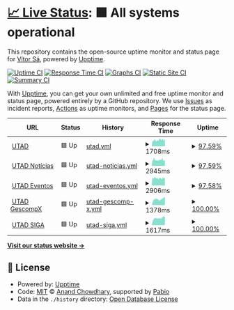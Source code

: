 # [📈 Live Status](https://vitormss.github.io/upptime): <!--live status--> **🟩 All systems operational**

This repository contains the open-source uptime monitor and status page for [Vítor Sá](https://vitormss.github.io/upptime), powered by [Upptime](https://github.com/upptime/upptime).

[![Uptime CI](https://github.com/vitormss/upptime/workflows/Uptime%20CI/badge.svg)](https://github.com/vitormss/upptime/actions?query=workflow%3A%22Uptime+CI%22)
[![Response Time CI](https://github.com/vitormss/upptime/workflows/Response%20Time%20CI/badge.svg)](https://github.com/vitormss/upptime/actions?query=workflow%3A%22Response+Time+CI%22)
[![Graphs CI](https://github.com/vitormss/upptime/workflows/Graphs%20CI/badge.svg)](https://github.com/vitormss/upptime/actions?query=workflow%3A%22Graphs+CI%22)
[![Static Site CI](https://github.com/vitormss/upptime/workflows/Static%20Site%20CI/badge.svg)](https://github.com/vitormss/upptime/actions?query=workflow%3A%22Static+Site+CI%22)
[![Summary CI](https://github.com/vitormss/upptime/workflows/Summary%20CI/badge.svg)](https://github.com/vitormss/upptime/actions?query=workflow%3A%22Summary+CI%22)

With [Upptime](https://upptime.js.org), you can get your own unlimited and free uptime monitor and status page, powered entirely by a GitHub repository. We use [Issues](https://github.com/vitormss/upptime/issues) as incident reports, [Actions](https://github.com/vitormss/upptime/actions) as uptime monitors, and [Pages](https://vitormss.github.io/upptime) for the status page.

<!--start: status pages-->
<!-- This summary is generated by Upptime (https://github.com/upptime/upptime) -->
<!-- Do not edit this manually, your changes will be overwritten -->
<!-- prettier-ignore -->
| URL | Status | History | Response Time | Uptime |
| --- | ------ | ------- | ------------- | ------ |
| <img alt="" src="https://icons.duckduckgo.com/ip3/www.utad.pt.ico" height="13"> [UTAD](https://www.utad.pt) | 🟩 Up | [utad.yml](https://github.com/vitormss/upptime/commits/HEAD/history/utad.yml) | <details><summary><img alt="Response time graph" src="./graphs/utad/response-time-week.png" height="20"> 1708ms</summary><br><a href="https://vitormss.github.io/upptime/history/utad"><img alt="Response time 1819" src="https://img.shields.io/endpoint?url=https%3A%2F%2Fraw.githubusercontent.com%2Fvitormss%2Fupptime%2FHEAD%2Fapi%2Futad%2Fresponse-time.json"></a><br><a href="https://vitormss.github.io/upptime/history/utad"><img alt="24-hour response time 1697" src="https://img.shields.io/endpoint?url=https%3A%2F%2Fraw.githubusercontent.com%2Fvitormss%2Fupptime%2FHEAD%2Fapi%2Futad%2Fresponse-time-day.json"></a><br><a href="https://vitormss.github.io/upptime/history/utad"><img alt="7-day response time 1708" src="https://img.shields.io/endpoint?url=https%3A%2F%2Fraw.githubusercontent.com%2Fvitormss%2Fupptime%2FHEAD%2Fapi%2Futad%2Fresponse-time-week.json"></a><br><a href="https://vitormss.github.io/upptime/history/utad"><img alt="30-day response time 1819" src="https://img.shields.io/endpoint?url=https%3A%2F%2Fraw.githubusercontent.com%2Fvitormss%2Fupptime%2FHEAD%2Fapi%2Futad%2Fresponse-time-month.json"></a><br><a href="https://vitormss.github.io/upptime/history/utad"><img alt="1-year response time 1819" src="https://img.shields.io/endpoint?url=https%3A%2F%2Fraw.githubusercontent.com%2Fvitormss%2Fupptime%2FHEAD%2Fapi%2Futad%2Fresponse-time-year.json"></a></details> | <details><summary><a href="https://vitormss.github.io/upptime/history/utad">97.59%</a></summary><a href="https://vitormss.github.io/upptime/history/utad"><img alt="All-time uptime 98.75%" src="https://img.shields.io/endpoint?url=https%3A%2F%2Fraw.githubusercontent.com%2Fvitormss%2Fupptime%2FHEAD%2Fapi%2Futad%2Fuptime.json"></a><br><a href="https://vitormss.github.io/upptime/history/utad"><img alt="24-hour uptime 91.10%" src="https://img.shields.io/endpoint?url=https%3A%2F%2Fraw.githubusercontent.com%2Fvitormss%2Fupptime%2FHEAD%2Fapi%2Futad%2Fuptime-day.json"></a><br><a href="https://vitormss.github.io/upptime/history/utad"><img alt="7-day uptime 97.59%" src="https://img.shields.io/endpoint?url=https%3A%2F%2Fraw.githubusercontent.com%2Fvitormss%2Fupptime%2FHEAD%2Fapi%2Futad%2Fuptime-week.json"></a><br><a href="https://vitormss.github.io/upptime/history/utad"><img alt="30-day uptime 98.75%" src="https://img.shields.io/endpoint?url=https%3A%2F%2Fraw.githubusercontent.com%2Fvitormss%2Fupptime%2FHEAD%2Fapi%2Futad%2Fuptime-month.json"></a><br><a href="https://vitormss.github.io/upptime/history/utad"><img alt="1-year uptime 98.75%" src="https://img.shields.io/endpoint?url=https%3A%2F%2Fraw.githubusercontent.com%2Fvitormss%2Fupptime%2FHEAD%2Fapi%2Futad%2Fuptime-year.json"></a></details>
| <img alt="" src="https://icons.duckduckgo.com/ip3/noticias.utad.pt.ico" height="13"> [UTAD Notícias](https://noticias.utad.pt) | 🟩 Up | [utad-noticias.yml](https://github.com/vitormss/upptime/commits/HEAD/history/utad-noticias.yml) | <details><summary><img alt="Response time graph" src="./graphs/utad-noticias/response-time-week.png" height="20"> 2945ms</summary><br><a href="https://vitormss.github.io/upptime/history/utad-noticias"><img alt="Response time 2983" src="https://img.shields.io/endpoint?url=https%3A%2F%2Fraw.githubusercontent.com%2Fvitormss%2Fupptime%2FHEAD%2Fapi%2Futad-noticias%2Fresponse-time.json"></a><br><a href="https://vitormss.github.io/upptime/history/utad-noticias"><img alt="24-hour response time 2827" src="https://img.shields.io/endpoint?url=https%3A%2F%2Fraw.githubusercontent.com%2Fvitormss%2Fupptime%2FHEAD%2Fapi%2Futad-noticias%2Fresponse-time-day.json"></a><br><a href="https://vitormss.github.io/upptime/history/utad-noticias"><img alt="7-day response time 2945" src="https://img.shields.io/endpoint?url=https%3A%2F%2Fraw.githubusercontent.com%2Fvitormss%2Fupptime%2FHEAD%2Fapi%2Futad-noticias%2Fresponse-time-week.json"></a><br><a href="https://vitormss.github.io/upptime/history/utad-noticias"><img alt="30-day response time 2983" src="https://img.shields.io/endpoint?url=https%3A%2F%2Fraw.githubusercontent.com%2Fvitormss%2Fupptime%2FHEAD%2Fapi%2Futad-noticias%2Fresponse-time-month.json"></a><br><a href="https://vitormss.github.io/upptime/history/utad-noticias"><img alt="1-year response time 2983" src="https://img.shields.io/endpoint?url=https%3A%2F%2Fraw.githubusercontent.com%2Fvitormss%2Fupptime%2FHEAD%2Fapi%2Futad-noticias%2Fresponse-time-year.json"></a></details> | <details><summary><a href="https://vitormss.github.io/upptime/history/utad-noticias">97.59%</a></summary><a href="https://vitormss.github.io/upptime/history/utad-noticias"><img alt="All-time uptime 98.02%" src="https://img.shields.io/endpoint?url=https%3A%2F%2Fraw.githubusercontent.com%2Fvitormss%2Fupptime%2FHEAD%2Fapi%2Futad-noticias%2Fuptime.json"></a><br><a href="https://vitormss.github.io/upptime/history/utad-noticias"><img alt="24-hour uptime 91.09%" src="https://img.shields.io/endpoint?url=https%3A%2F%2Fraw.githubusercontent.com%2Fvitormss%2Fupptime%2FHEAD%2Fapi%2Futad-noticias%2Fuptime-day.json"></a><br><a href="https://vitormss.github.io/upptime/history/utad-noticias"><img alt="7-day uptime 97.59%" src="https://img.shields.io/endpoint?url=https%3A%2F%2Fraw.githubusercontent.com%2Fvitormss%2Fupptime%2FHEAD%2Fapi%2Futad-noticias%2Fuptime-week.json"></a><br><a href="https://vitormss.github.io/upptime/history/utad-noticias"><img alt="30-day uptime 98.02%" src="https://img.shields.io/endpoint?url=https%3A%2F%2Fraw.githubusercontent.com%2Fvitormss%2Fupptime%2FHEAD%2Fapi%2Futad-noticias%2Fuptime-month.json"></a><br><a href="https://vitormss.github.io/upptime/history/utad-noticias"><img alt="1-year uptime 98.02%" src="https://img.shields.io/endpoint?url=https%3A%2F%2Fraw.githubusercontent.com%2Fvitormss%2Fupptime%2FHEAD%2Fapi%2Futad-noticias%2Fuptime-year.json"></a></details>
| <img alt="" src="https://icons.duckduckgo.com/ip3/eventos.utad.pt.ico" height="13"> [UTAD Eventos](https://eventos.utad.pt) | 🟩 Up | [utad-eventos.yml](https://github.com/vitormss/upptime/commits/HEAD/history/utad-eventos.yml) | <details><summary><img alt="Response time graph" src="./graphs/utad-eventos/response-time-week.png" height="20"> 2906ms</summary><br><a href="https://vitormss.github.io/upptime/history/utad-eventos"><img alt="Response time 2923" src="https://img.shields.io/endpoint?url=https%3A%2F%2Fraw.githubusercontent.com%2Fvitormss%2Fupptime%2FHEAD%2Fapi%2Futad-eventos%2Fresponse-time.json"></a><br><a href="https://vitormss.github.io/upptime/history/utad-eventos"><img alt="24-hour response time 2971" src="https://img.shields.io/endpoint?url=https%3A%2F%2Fraw.githubusercontent.com%2Fvitormss%2Fupptime%2FHEAD%2Fapi%2Futad-eventos%2Fresponse-time-day.json"></a><br><a href="https://vitormss.github.io/upptime/history/utad-eventos"><img alt="7-day response time 2906" src="https://img.shields.io/endpoint?url=https%3A%2F%2Fraw.githubusercontent.com%2Fvitormss%2Fupptime%2FHEAD%2Fapi%2Futad-eventos%2Fresponse-time-week.json"></a><br><a href="https://vitormss.github.io/upptime/history/utad-eventos"><img alt="30-day response time 2923" src="https://img.shields.io/endpoint?url=https%3A%2F%2Fraw.githubusercontent.com%2Fvitormss%2Fupptime%2FHEAD%2Fapi%2Futad-eventos%2Fresponse-time-month.json"></a><br><a href="https://vitormss.github.io/upptime/history/utad-eventos"><img alt="1-year response time 2923" src="https://img.shields.io/endpoint?url=https%3A%2F%2Fraw.githubusercontent.com%2Fvitormss%2Fupptime%2FHEAD%2Fapi%2Futad-eventos%2Fresponse-time-year.json"></a></details> | <details><summary><a href="https://vitormss.github.io/upptime/history/utad-eventos">97.58%</a></summary><a href="https://vitormss.github.io/upptime/history/utad-eventos"><img alt="All-time uptime 98.01%" src="https://img.shields.io/endpoint?url=https%3A%2F%2Fraw.githubusercontent.com%2Fvitormss%2Fupptime%2FHEAD%2Fapi%2Futad-eventos%2Fuptime.json"></a><br><a href="https://vitormss.github.io/upptime/history/utad-eventos"><img alt="24-hour uptime 91.06%" src="https://img.shields.io/endpoint?url=https%3A%2F%2Fraw.githubusercontent.com%2Fvitormss%2Fupptime%2FHEAD%2Fapi%2Futad-eventos%2Fuptime-day.json"></a><br><a href="https://vitormss.github.io/upptime/history/utad-eventos"><img alt="7-day uptime 97.58%" src="https://img.shields.io/endpoint?url=https%3A%2F%2Fraw.githubusercontent.com%2Fvitormss%2Fupptime%2FHEAD%2Fapi%2Futad-eventos%2Fuptime-week.json"></a><br><a href="https://vitormss.github.io/upptime/history/utad-eventos"><img alt="30-day uptime 98.01%" src="https://img.shields.io/endpoint?url=https%3A%2F%2Fraw.githubusercontent.com%2Fvitormss%2Fupptime%2FHEAD%2Fapi%2Futad-eventos%2Fuptime-month.json"></a><br><a href="https://vitormss.github.io/upptime/history/utad-eventos"><img alt="1-year uptime 98.01%" src="https://img.shields.io/endpoint?url=https%3A%2F%2Fraw.githubusercontent.com%2Fvitormss%2Fupptime%2FHEAD%2Fapi%2Futad-eventos%2Fuptime-year.json"></a></details>
| <img alt="" src="https://icons.duckduckgo.com/ip3/gescompx.utad.pt.ico" height="13"> [UTAD GescompX](https://gescompx.utad.pt) | 🟩 Up | [utad-gescomp-x.yml](https://github.com/vitormss/upptime/commits/HEAD/history/utad-gescomp-x.yml) | <details><summary><img alt="Response time graph" src="./graphs/utad-gescomp-x/response-time-week.png" height="20"> 1378ms</summary><br><a href="https://vitormss.github.io/upptime/history/utad-gescomp-x"><img alt="Response time 1474" src="https://img.shields.io/endpoint?url=https%3A%2F%2Fraw.githubusercontent.com%2Fvitormss%2Fupptime%2FHEAD%2Fapi%2Futad-gescomp-x%2Fresponse-time.json"></a><br><a href="https://vitormss.github.io/upptime/history/utad-gescomp-x"><img alt="24-hour response time 1875" src="https://img.shields.io/endpoint?url=https%3A%2F%2Fraw.githubusercontent.com%2Fvitormss%2Fupptime%2FHEAD%2Fapi%2Futad-gescomp-x%2Fresponse-time-day.json"></a><br><a href="https://vitormss.github.io/upptime/history/utad-gescomp-x"><img alt="7-day response time 1378" src="https://img.shields.io/endpoint?url=https%3A%2F%2Fraw.githubusercontent.com%2Fvitormss%2Fupptime%2FHEAD%2Fapi%2Futad-gescomp-x%2Fresponse-time-week.json"></a><br><a href="https://vitormss.github.io/upptime/history/utad-gescomp-x"><img alt="30-day response time 1474" src="https://img.shields.io/endpoint?url=https%3A%2F%2Fraw.githubusercontent.com%2Fvitormss%2Fupptime%2FHEAD%2Fapi%2Futad-gescomp-x%2Fresponse-time-month.json"></a><br><a href="https://vitormss.github.io/upptime/history/utad-gescomp-x"><img alt="1-year response time 1474" src="https://img.shields.io/endpoint?url=https%3A%2F%2Fraw.githubusercontent.com%2Fvitormss%2Fupptime%2FHEAD%2Fapi%2Futad-gescomp-x%2Fresponse-time-year.json"></a></details> | <details><summary><a href="https://vitormss.github.io/upptime/history/utad-gescomp-x">100.00%</a></summary><a href="https://vitormss.github.io/upptime/history/utad-gescomp-x"><img alt="All-time uptime 100.00%" src="https://img.shields.io/endpoint?url=https%3A%2F%2Fraw.githubusercontent.com%2Fvitormss%2Fupptime%2FHEAD%2Fapi%2Futad-gescomp-x%2Fuptime.json"></a><br><a href="https://vitormss.github.io/upptime/history/utad-gescomp-x"><img alt="24-hour uptime 100.00%" src="https://img.shields.io/endpoint?url=https%3A%2F%2Fraw.githubusercontent.com%2Fvitormss%2Fupptime%2FHEAD%2Fapi%2Futad-gescomp-x%2Fuptime-day.json"></a><br><a href="https://vitormss.github.io/upptime/history/utad-gescomp-x"><img alt="7-day uptime 100.00%" src="https://img.shields.io/endpoint?url=https%3A%2F%2Fraw.githubusercontent.com%2Fvitormss%2Fupptime%2FHEAD%2Fapi%2Futad-gescomp-x%2Fuptime-week.json"></a><br><a href="https://vitormss.github.io/upptime/history/utad-gescomp-x"><img alt="30-day uptime 100.00%" src="https://img.shields.io/endpoint?url=https%3A%2F%2Fraw.githubusercontent.com%2Fvitormss%2Fupptime%2FHEAD%2Fapi%2Futad-gescomp-x%2Fuptime-month.json"></a><br><a href="https://vitormss.github.io/upptime/history/utad-gescomp-x"><img alt="1-year uptime 100.00%" src="https://img.shields.io/endpoint?url=https%3A%2F%2Fraw.githubusercontent.com%2Fvitormss%2Fupptime%2FHEAD%2Fapi%2Futad-gescomp-x%2Fuptime-year.json"></a></details>
| <img alt="" src="https://icons.duckduckgo.com/ip3/siga.utad.pt.ico" height="13"> [UTAD SIGA](https://siga.utad.pt) | 🟩 Up | [utad-siga.yml](https://github.com/vitormss/upptime/commits/HEAD/history/utad-siga.yml) | <details><summary><img alt="Response time graph" src="./graphs/utad-siga/response-time-week.png" height="20"> 1617ms</summary><br><a href="https://vitormss.github.io/upptime/history/utad-siga"><img alt="Response time 1636" src="https://img.shields.io/endpoint?url=https%3A%2F%2Fraw.githubusercontent.com%2Fvitormss%2Fupptime%2FHEAD%2Fapi%2Futad-siga%2Fresponse-time.json"></a><br><a href="https://vitormss.github.io/upptime/history/utad-siga"><img alt="24-hour response time 1891" src="https://img.shields.io/endpoint?url=https%3A%2F%2Fraw.githubusercontent.com%2Fvitormss%2Fupptime%2FHEAD%2Fapi%2Futad-siga%2Fresponse-time-day.json"></a><br><a href="https://vitormss.github.io/upptime/history/utad-siga"><img alt="7-day response time 1617" src="https://img.shields.io/endpoint?url=https%3A%2F%2Fraw.githubusercontent.com%2Fvitormss%2Fupptime%2FHEAD%2Fapi%2Futad-siga%2Fresponse-time-week.json"></a><br><a href="https://vitormss.github.io/upptime/history/utad-siga"><img alt="30-day response time 1636" src="https://img.shields.io/endpoint?url=https%3A%2F%2Fraw.githubusercontent.com%2Fvitormss%2Fupptime%2FHEAD%2Fapi%2Futad-siga%2Fresponse-time-month.json"></a><br><a href="https://vitormss.github.io/upptime/history/utad-siga"><img alt="1-year response time 1636" src="https://img.shields.io/endpoint?url=https%3A%2F%2Fraw.githubusercontent.com%2Fvitormss%2Fupptime%2FHEAD%2Fapi%2Futad-siga%2Fresponse-time-year.json"></a></details> | <details><summary><a href="https://vitormss.github.io/upptime/history/utad-siga">100.00%</a></summary><a href="https://vitormss.github.io/upptime/history/utad-siga"><img alt="All-time uptime 100.00%" src="https://img.shields.io/endpoint?url=https%3A%2F%2Fraw.githubusercontent.com%2Fvitormss%2Fupptime%2FHEAD%2Fapi%2Futad-siga%2Fuptime.json"></a><br><a href="https://vitormss.github.io/upptime/history/utad-siga"><img alt="24-hour uptime 100.00%" src="https://img.shields.io/endpoint?url=https%3A%2F%2Fraw.githubusercontent.com%2Fvitormss%2Fupptime%2FHEAD%2Fapi%2Futad-siga%2Fuptime-day.json"></a><br><a href="https://vitormss.github.io/upptime/history/utad-siga"><img alt="7-day uptime 100.00%" src="https://img.shields.io/endpoint?url=https%3A%2F%2Fraw.githubusercontent.com%2Fvitormss%2Fupptime%2FHEAD%2Fapi%2Futad-siga%2Fuptime-week.json"></a><br><a href="https://vitormss.github.io/upptime/history/utad-siga"><img alt="30-day uptime 100.00%" src="https://img.shields.io/endpoint?url=https%3A%2F%2Fraw.githubusercontent.com%2Fvitormss%2Fupptime%2FHEAD%2Fapi%2Futad-siga%2Fuptime-month.json"></a><br><a href="https://vitormss.github.io/upptime/history/utad-siga"><img alt="1-year uptime 100.00%" src="https://img.shields.io/endpoint?url=https%3A%2F%2Fraw.githubusercontent.com%2Fvitormss%2Fupptime%2FHEAD%2Fapi%2Futad-siga%2Fuptime-year.json"></a></details>

<!--end: status pages-->

[**Visit our status website →**](https://vitormss.github.io/upptime)

## 📄 License

- Powered by: [Upptime](https://github.com/upptime/upptime)
- Code: [MIT](./LICENSE) © [Anand Chowdhary](https://anandchowdhary.com), supported by [Pabio](https://pabio.com)
- Data in the `./history` directory: [Open Database License](https://opendatacommons.org/licenses/odbl/1-0/)
